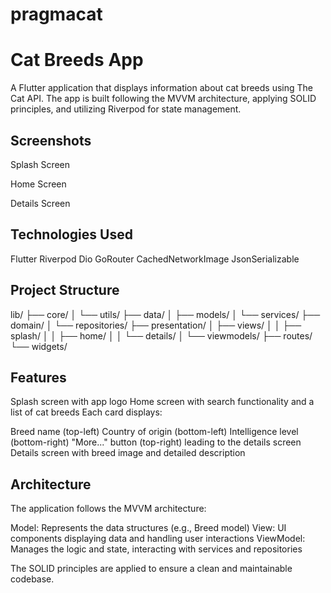 # pragmacat


# **Cat Breeds App**

A Flutter application that displays information about cat breeds using The Cat API. The app is built following the MVVM architecture, applying SOLID principles, and utilizing Riverpod for state management.

## Screenshots

Splash Screen

Home Screen

Details Screen

## Technologies Used

Flutter
Riverpod
Dio
GoRouter
CachedNetworkImage
JsonSerializable


## Project Structure

lib/
├── core/
│   └── utils/
├── data/
│   ├── models/
│   └── services/
├── domain/
│   └── repositories/
├── presentation/
│   ├── views/
│   │   ├── splash/
│   │   ├── home/
│   │   └── details/
│   └── viewmodels/
├── routes/
└── widgets/

## Features

Splash screen with app logo
Home screen with search functionality and a list of cat breeds
Each card displays:

Breed name (top-left)
Country of origin (bottom-left)
Intelligence level (bottom-right)
"More..." button (top-right) leading to the details screen
Details screen with breed image and detailed description

## Architecture

The application follows the MVVM architecture:

Model: Represents the data structures (e.g., Breed model)
View: UI components displaying data and handling user interactions
ViewModel: Manages the logic and state, interacting with services and repositories

The SOLID principles are applied to ensure a clean and maintainable codebase.
